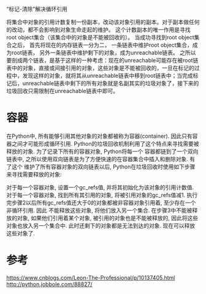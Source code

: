 

“标记-清除”解决循环引用



将集合中对象的引用计数复制一份副本，改动该对象引用的副本。对于副本做任何的改动，都不会影响到对象生命走起的维护。
这个计数副本的唯一作用是寻找root object集合（该集合中的对象是不能被回收的）。
当成功寻找到root object集合之后，
首先将现在的内存链表一分为二，
一条链表中维护root object集合，成为root链表，
另外一条链表中维护剩下的对象，成为unreachable链表。
之所以要剖成两个链表，是基于这样的一种考虑：现在的unreachable可能存在被root链表中的对象，直接或间接引用的对象，这些对象是不能被回收的，一旦在标记的过程中，发现这样的对象，就将其从unreachable链表中移到root链表中；当完成标记后，unreachable链表中剩下的所有对象就是名副其实的垃圾对象了，接下来的垃圾回收只需限制在unreachable链表中即可。


# 容器

在Python中, 所有能够引用其他对象的对象都被称为容器(container). 因此只有容器之间才可能形成循环引用.
Python的垃圾回收机制利用了这个特点来寻找需要被释放的对象. 为了记录下所有的容器对象, Python将每一个 容器都链到了一个双向链表中, 之所以使用双向链表是为了方便快速的在容器集合中插入和删除对象. 有了这个 维护了所有容器对象的双向链表以后, Python在垃圾回收时使用如下步骤来寻找需要释放的对象:

对于每一个容器对象, 设置一个gc_refs值, 并将其初始化为该对象的引用计数值.
对于每一个容器对象, 找到所有其引用的对象, 将被引用对象的gc_refs值减1.
执行完步骤2以后所有gc_refs值还大于0的对象都被非容器对象引用着, 至少存在一个非循环引用. 因此 不能释放这些对象, 将他们放入另一个集合.
在步骤3中不能被释放的对象, 如果他们引用着某个对象, 被引用的对象也是不能被释放的, 因此将这些 对象也放入另一个集合中.
此时还剩下的对象都是无法到达的对象. 现在可以释放这些对象了.


# 参考

https://www.cnblogs.com/Leon-The-Professional/p/10137405.html  
http://python.jobbole.com/88827/
